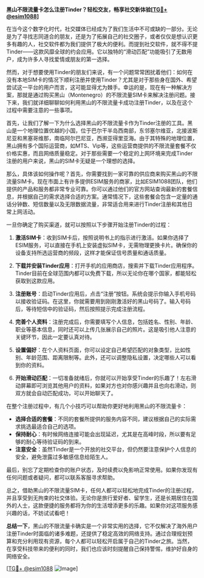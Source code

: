 **黑山不限流量卡怎么注册Tinder？轻松交友，畅享社交新体验[[TG💪+ @esim1088](https://t.me/s/esim1088)]**

在当今这个数字化时代，社交媒体已经成为了我们生活中不可或缺的一部分。无论是为了寻找志同道合的朋友，还是为了拓展自己的社交圈子，或者仅仅是想认识更多有趣的人，社交软件都为我们提供了极大的便利。而提到社交软件，就不得不提Tinder——这款风靡全球的约会应用。它以独特的“滑动匹配”功能吸引了无数用户，成为许多人寻找爱情或朋友的第一选择。

然而，对于想要使用Tinder的朋友们来说，有一个问题常常困扰着他们：如何在没有本地SIM卡的情况下顺利注册并使用Tinder？尤其是对于那些身在国外、希望尝试这一平台的用户而言，这可能显得尤为棘手。幸运的是，现在有一种解决方案，那就是通过购买黑山（Montenegro）的不限流量SIM卡来解决注册问题。接下来，我们就详细聊聊如何利用黑山的不限流量卡成功注册Tinder，以及在这个过程中需要注意的一些事项。

首先，让我们了解一下为什么选择黑山的不限流量卡作为Tinder注册的工具。黑山是一个地理位置优越的小国，位于巴尔干半岛西南部，东邻塞尔维亚，北接波斯尼亚和黑塞哥维那，南临阿尔巴尼亚，西濒亚得里亚海。由于其特殊的地理位置，黑山拥有多个国际运营商，如MTS、Vip等，这些运营商提供的不限流量套餐不仅价格实惠，而且网络质量稳定。对于那些需要一个稳定的上网环境来完成Tinder注册的用户来说，黑山的SIM卡无疑是一个理想的选择。

那么，具体该如何操作呢？首先，你需要找到一家可靠的供应商来购买黑山的不限流量SIM卡。现在市面上有许多提供ESIM服务的商家，比如ESIM1088团队，他们提供的产品和服务都非常专业可靠。你可以通过他们的官方网站查询最新的套餐信息，并根据自己的需求选择合适的方案。通常情况下，这些套餐会包含一定量的通话分钟数、短信数量以及无限数据流量，非常适合用来进行Tinder注册和其他日常上网活动。

一旦你确定了购买渠道，就可以按照以下步骤开始注册Tinder的过程：

1. **激活SIM卡**：收到SIM卡后，按照说明书上的指示进行激活。如果你选择了ESIM服务，可以直接在手机上安装虚拟SIM卡，无需物理更换卡片。确保你的设备支持所选运营商的频段，这样才能保证信号质量和通话质量。

2. **下载并安装Tinder应用**：打开手机的应用商店，搜索并下载Tinder应用程序。Tinder目前在全球范围内都可以免费下载，所以无论你在哪个国家，都能轻松获取到这款应用。

3. **注册账号**：启动Tinder应用后，点击“注册”按钮。系统会提示你输入手机号码以接收验证码。在这里，你就需要用到刚刚激活好的黑山号码了。输入号码后，等待短信中的验证码，然后按照提示完成注册流程。

4. **完善个人资料**：注册完成后，你需要填写个人信息，包括姓名、性别、年龄、职业等基本信息，同时还可以上传几张展示自己的照片。这是吸引他人注意的关键环节，因此一定要认真对待。

5. **设置偏好**：在个人资料页面，你可以设定自己希望匹配的对象类型，比如性别、年龄范围、距离限制等。此外，还可以调整隐私设置，决定哪些人可以看到你的资料。

6. **开始滑动匹配**：一切准备就绪后，你就可以开始享受Tinder的乐趣了！左右滑动屏幕即可浏览其他用户的资料，如果对方也对你感兴趣并且也向右滑动，则双方就会自动匹配成功，可以开始聊天了。

在整个注册过程中，有几个小技巧可以帮助你更好地利用黑山的不限流量卡：

- **选择合适的套餐**：不同的套餐所提供的服务内容不同，建议根据自己的实际需求挑选最适合自己的选项。
- **保持耐心**：有时候网络连接可能会出现延迟，尤其是在高峰时段，所以要有足够的耐心等待验证码的到来。
- **注意安全**：虽然Tinder是一个开放的社交平台，但仍然要注意保护个人信息的安全，避免泄露过多敏感信息给陌生人。

最后，别忘了定期检查你的账户状态，及时续费以免影响正常使用。如果你发现有任何问题或者疑问，都可以联系客服寻求帮助。

总之，借助黑山的不限流量SIM卡，任何人都可以轻松地完成Tinder的注册过程，并且享受到无拘束的社交体验。无论你是旅行爱好者、留学生，还是长期居住在国外的人士，这款便捷的服务都将为你的生活增添更多的乐趣。如果你对这项服务感兴趣的话，不妨试试看吧！

**总结一下**，黑山的不限流量卡确实是一个非常实用的选择，它不仅解决了海外用户注册Tinder时面临的诸多难题，还提供了稳定高效的网络支持。通过合理规划预算和充分利用现有资源，每个人都可以轻松开启属于自己的Tinder之旅。当然，在享受科技带来的便利的同时，我们也应该时刻提醒自己保持警惕，维护好自身的网络安全。

[[TG💪+ @esim1088](https://t.me/s/esim1088) ![Image](https://i.postimg.cc/4NQfJmqS/Snipaste-2025-05-13-00-14-12.png)]